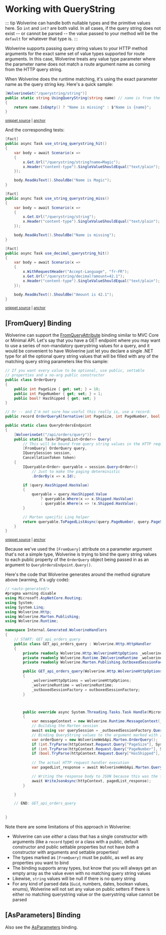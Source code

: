 # Working with QueryString

::: tip
Wolverine can handle both nullable types and the primitive values here. So
`int` and `int?` are both valid. In all cases, if the query string does not exist -- or
cannot be parsed -- the value passed to your method will be the `default` for whatever that
type is.
:::

Wolverine supports passing query string values to your HTTP method arguments for
the exact same set of value types supported for route arguments. In this case,
Wolverine treats any value type parameter where the parameter name does not
match a route argument name as coming from the HTTP query string.

When Wolverine does the runtime matching, it's using the exact parameter name as the
query string key. Here's a quick sample:

<!-- snippet: sample_using_string_value_as_query_string -->
<a id='snippet-sample_using_string_value_as_query_string'></a>
```cs
[WolverineGet("/querystring/string")]
public static string UsingQueryString(string name) // name is from the query string
{
    return name.IsEmpty() ? "Name is missing" : $"Name is {name}";
}
```
<sup><a href='https://github.com/JasperFx/wolverine/blob/main/src/Http/WolverineWebApi/TestEndpoints.cs#L48-L56' title='Snippet source file'>snippet source</a> | <a href='#snippet-sample_using_string_value_as_query_string' title='Start of snippet'>anchor</a></sup>
<!-- endSnippet -->

And the corresponding tests:

<!-- snippet: sample_query_string_usage -->
<a id='snippet-sample_query_string_usage'></a>
```cs
[Fact]
public async Task use_string_querystring_hit()
{
    var body = await Scenario(x =>
    {
        x.Get.Url("/querystring/string?name=Magic");
        x.Header("content-type").SingleValueShouldEqual("text/plain");
    });

    body.ReadAsText().ShouldBe("Name is Magic");
}

[Fact]
public async Task use_string_querystring_miss()
{
    var body = await Scenario(x =>
    {
        x.Get.Url("/querystring/string");
        x.Header("content-type").SingleValueShouldEqual("text/plain");
    });

    body.ReadAsText().ShouldBe("Name is missing");
}

[Fact]
public async Task use_decimal_querystring_hit()
{
    var body = await Scenario(x =>
    {
        x.WithRequestHeader("Accept-Language", "fr-FR");
        x.Get.Url("/querystring/decimal?amount=42.1");
        x.Header("content-type").SingleValueShouldEqual("text/plain");
    });

    body.ReadAsText().ShouldBe("Amount is 42.1");
}
```
<sup><a href='https://github.com/JasperFx/wolverine/blob/main/src/Http/Wolverine.Http.Tests/using_querystring_parameters.cs#L449-L488' title='Snippet source file'>snippet source</a> | <a href='#snippet-sample_query_string_usage' title='Start of snippet'>anchor</a></sup>
<!-- endSnippet -->


## [FromQuery] Binding <Badge type="tip" text="3.12" />

Wolverine can support the [FromQueryAttribute](https://learn.microsoft.com/en-us/dotnet/api/microsoft.aspnetcore.mvc.fromqueryattribute?view=aspnetcore-9.0) binding similar to MVC Core or Minimal API. 
Let's say that you have a GET endpoint where you may want to use a series of non-mandatory querystring values for a query, and
it would be convenient to have Wolverine just let you declare a single .NET type for all the optional query string values that
will be filled with any of the matching query string parameters like this sample:

<!-- snippet: sample_using_[FromQuery]_binding -->
<a id='snippet-sample_using_[fromquery]_binding'></a>
```cs
// If you want every value to be optional, use public, settable
// properties and a no-arg public constructor
public class OrderQuery
{
    public int PageSize { get; set; } = 10;
    public int PageNumber { get; set; } = 1;
    public bool? HasShipped { get; set; }
}

// Or -- and I'm not sure how useful this really is, use a record:
public record OrderQueryAlternative(int PageSize, int PageNumber, bool HasShipped);

public static class QueryOrdersEndpoint
{
    [WolverineGet("/api/orders/query")]
    public static Task<IPagedList<Order>> Query(
        // This will be bound from query string values in the HTTP request
        [FromQuery] OrderQuery query, 
        IQuerySession session,
        CancellationToken token)
    {
        IQueryable<Order> queryable = session.Query<Order>()
            // Just to make the paging deterministic
            .OrderBy(x => x.Id);

        if (query.HasShipped.HasValue)
        {
            queryable = query.HasShipped.Value 
                ? queryable.Where(x => x.Shipped.HasValue) 
                : queryable.Where(x => !x.Shipped.HasValue);
        }

        // Marten specific Linq helper
        return queryable.ToPagedListAsync(query.PageNumber, query.PageSize, token);
    }
}
```
<sup><a href='https://github.com/JasperFx/wolverine/blob/main/src/Http/WolverineWebApi/Marten/Orders.cs#L327-L367' title='Snippet source file'>snippet source</a> | <a href='#snippet-sample_using_[fromquery]_binding' title='Start of snippet'>anchor</a></sup>
<!-- endSnippet -->

Because we've used the `[FromQuery]` attribute on a parameter argument that's not a simple type, Wolverine is trying to bind
the query string values to each public property of the `OrderQuery` object being passed in as an argument to `QueryOrdersEndpoint.Query()`.

Here's the code that Wolverine generates around the method signature above (warning, it's ugly code):

```csharp
// <auto-generated/>
#pragma warning disable
using Microsoft.AspNetCore.Routing;
using System;
using System.Linq;
using Wolverine.Http;
using Wolverine.Marten.Publishing;
using Wolverine.Runtime;

namespace Internal.Generated.WolverineHandlers
{
    // START: GET_api_orders_query
    public class GET_api_orders_query : Wolverine.Http.HttpHandler
    {
        private readonly Wolverine.Http.WolverineHttpOptions _wolverineHttpOptions;
        private readonly Wolverine.Runtime.IWolverineRuntime _wolverineRuntime;
        private readonly Wolverine.Marten.Publishing.OutboxedSessionFactory _outboxedSessionFactory;

        public GET_api_orders_query(Wolverine.Http.WolverineHttpOptions wolverineHttpOptions, Wolverine.Runtime.IWolverineRuntime wolverineRuntime, Wolverine.Marten.Publishing.OutboxedSessionFactory outboxedSessionFactory) : base(wolverineHttpOptions)
        {
            _wolverineHttpOptions = wolverineHttpOptions;
            _wolverineRuntime = wolverineRuntime;
            _outboxedSessionFactory = outboxedSessionFactory;
        }



        public override async System.Threading.Tasks.Task Handle(Microsoft.AspNetCore.Http.HttpContext httpContext)
        {
            var messageContext = new Wolverine.Runtime.MessageContext(_wolverineRuntime);
            // Building the Marten session
            await using var querySession = _outboxedSessionFactory.QuerySession(messageContext);
            // Binding QueryString values to the argument marked with [FromQuery]
            var orderQuery = new WolverineWebApi.Marten.OrderQuery();
            if (int.TryParse(httpContext.Request.Query["PageSize"], System.Globalization.CultureInfo.InvariantCulture, out var PageSize)) orderQuery.PageSize = PageSize;
            if (int.TryParse(httpContext.Request.Query["PageNumber"], System.Globalization.CultureInfo.InvariantCulture, out var PageNumber)) orderQuery.PageNumber = PageNumber;
            if (bool.TryParse(httpContext.Request.Query["HasShipped"], out var HasShipped)) orderQuery.HasShipped = HasShipped;
            
            // The actual HTTP request handler execution
            var pagedList_response = await WolverineWebApi.Marten.QueryOrdersEndpoint.Query(orderQuery, querySession, httpContext.RequestAborted).ConfigureAwait(false);

            // Writing the response body to JSON because this was the first 'return variable' in the method signature
            await WriteJsonAsync(httpContext, pagedList_response);
        }

    }

    // END: GET_api_orders_query
    
    
}

```

Note there are some limitations of this approach in Wolverine:

* Wolverine can use *either* a class that has a single constructor with arguments (like a `record` type) or a class with a public, default constructor and public settable properties but not have *both* a constructor with arguments and settable properties!
* The types marked as `[FromQuery]` must be public, as well as any properties you want to bind
* The binding supports array types, but know that you will always get an empty array as the value even with no matching query string values
* Likewise, `string` values will be null if there is no query string
* For any kind of parsed data (`Guid`, numbers, dates, boolean values, enums), Wolverine will not set any value on public setters if there is either no matching querystring value or the querystring value cannot be parsed

## [AsParameters] Binding <Badge type="tip" text="3.13" />

Also see the [AsParameters](./as-parameters) binding. 
